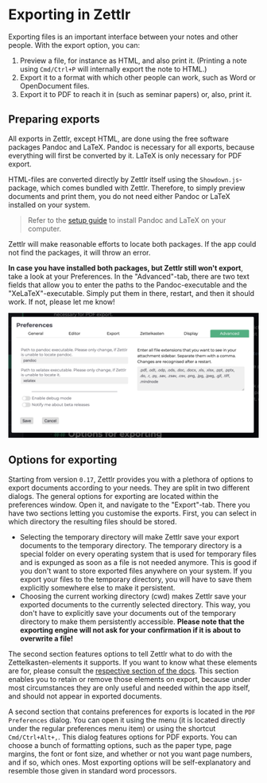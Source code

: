 # Exporting in Zettlr

Exporting files is an important interface between your notes and other people. With the export option, you can:

1. Preview a file, for instance as HTML, and also print it. (Printing a note using `Cmd/Ctrl+P` will internally export the note to HTML.)
2. Export it to a format with which other people can work, such as Word or OpenDocument files.
3. Export it to PDF to reach it in (such as seminar papers) or, also, print it.

## Preparing exports

All exports in Zettlr, except HTML, are done using the free software packages Pandoc and LaTeX. Pandoc is necessary for all exports, because everything will first be converted by it. LaTeX is only necessary for PDF export.

HTML-files are converted directly by Zettlr itself using the `Showdown.js`-package, which comes bundled with Zettlr. Therefore, to simply preview documents and print them, you do not need either Pandoc or LaTeX installed on your system.

> Refer to the [setup guide](install.md)  to install Pandoc and LaTeX on your computer.

Zettlr will make reasonable efforts to locate both packages. If the app could not find the packages, it will throw an error.

**In case you have installed both packages, but Zettlr still won't export**, take a look at your Preferences. In the "Advanced"-tab, there are two text fields that allow you to enter the paths to the Pandoc-executable and the "XeLaTeX"-executable. Simply put them in there, restart, and then it should work. If not, please let me know!

![The advanced settings tab](img/settings_advanced.png)

## Options for exporting

Starting from version `0.17`, Zettlr provides you with a plethora of options to export documents according to your needs. They are split in two different dialogs. The general options for exporting are located within the preferences window. Open it, and navigate to the "Export"-tab. There you have two sections letting you customise the exports. First, you can select in which directory the resulting files should be stored.

- Selecting the temporary directory will make Zettlr save your export documents to the temporary directory. The temporary directory is a special folder on every operating system that is used for temporary files and is expunged as soon as a file is not needed anymore. This is good if you don't want to store exported files anywhere on your system. If you export your files to the temporary directory, you will have to save them explicitly somewhere else to make it persistent.
- Choosing the current working directory (cwd) makes Zettlr save your exported documents to the currently selected directory. This way, you don't have to explicitly save your documents out of the temporary directory to make them persistently accessible. **Please note that the exporting engine will not ask for your confirmation if it is about to overwrite a file!**

The second section features options to tell Zettlr what to do with the Zettelkasten-elements it supports. If you want to know what these elements are for, please consult the [respective section of the docs](zkn-method.md). This section enables you to retain or remove those elements on export, because under most circumstances they are only useful and needed within the app itself, and should not appear in exported documents.

A second section that contains preferences for exports is located in the `PDF Preferences` dialog. You can open it using the menu (it is located directly under the regular preferences menu item) or using the shortcut `Cmd/Ctrl+Alt+,`. This dialog features options for PDF exports. You can choose a bunch of formatting options, such as the paper type, page margins, the font or font size, and whether or not you want page numbers, and if so, which ones. Most exporting options will be self-explanatory and resemble those given in standard word processors.
